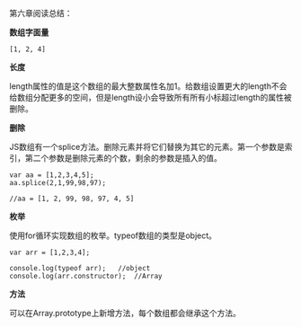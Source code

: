 第六章阅读总结：

**数组字面量**

```
[1, 2, 4]
```

**长度**

length属性的值是这个数组的最大整数属性名加1。给数组设置更大的length不会给数组分配更多的空间，但是length设小会导致所有所有小标超过length的属性被删除。

**删除**

JS数组有一个splice方法。删除元素并将它们替换为其它的元素。第一个参数是索引，第二个参数是删除元素的个数，剩余的参数是插入的值。

```
var aa = [1,2,3,4,5];
aa.splice(2,1,99,98,97);

//aa = [1, 2, 99, 98, 97, 4, 5]
```

**枚举**

使用for循环实现数组的枚举。typeof数组的类型是object。

```
var arr = [1,2,3,4];

console.log(typeof arr);   //object
console.log(arr.constructor);  //Array
```

**方法**

可以在Array.prototype上新增方法，每个数组都会继承这个方法。




